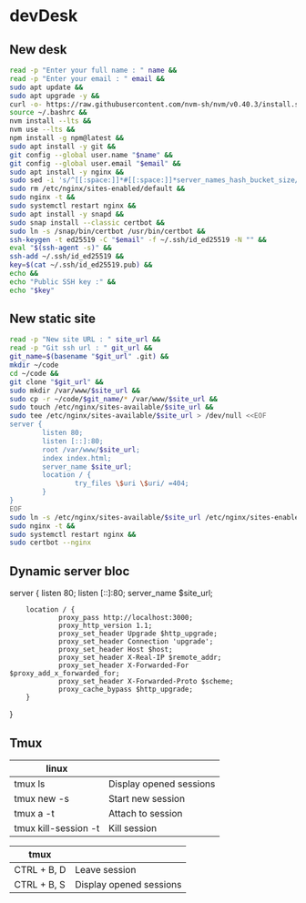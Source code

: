 # devDesk

## New desk

```sh
read -p "Enter your full name : " name &&
read -p "Enter your email : " email &&
sudo apt update &&
sudo apt upgrade -y &&
curl -o- https://raw.githubusercontent.com/nvm-sh/nvm/v0.40.3/install.sh | bash &&
source ~/.bashrc &&
nvm install --lts &&
nvm use --lts &&
npm install -g npm@latest &&
sudo apt install -y git &&
git config --global user.name "$name" &&
git config --global user.email "$email" &&
sudo apt install -y nginx &&
sudo sed -i 's/^[[:space:]]*#[[:space:]]*server_names_hash_bucket_size/        server_names_hash_bucket_size/' /etc/nginx/nginx.conf &&
sudo rm /etc/nginx/sites-enabled/default &&
sudo nginx -t &&
sudo systemctl restart nginx &&
sudo apt install -y snapd &&
sudo snap install --classic certbot &&
sudo ln -s /snap/bin/certbot /usr/bin/certbot &&
ssh-keygen -t ed25519 -C "$email" -f ~/.ssh/id_ed25519 -N "" &&
eval "$(ssh-agent -s)" &&
ssh-add ~/.ssh/id_ed25519 &&
key=$(cat ~/.ssh/id_ed25519.pub) &&
echo &&
echo "Public SSH key :" &&
echo "$key"
```

## New static site

```sh
read -p "New site URL : " site_url &&
read -p "Git ssh url : " git_url &&
git_name=$(basename "$git_url" .git) &&
mkdir ~/code
cd ~/code &&
git clone "$git_url" &&
sudo mkdir /var/www/$site_url &&
sudo cp -r ~/code/$git_name/* /var/www/$site_url &&
sudo touch /etc/nginx/sites-available/$site_url &&
sudo tee /etc/nginx/sites-available/$site_url > /dev/null <<EOF
server {
        listen 80;
        listen [::]:80;
        root /var/www/$site_url;
        index index.html;
        server_name $site_url;
        location / {
                try_files \$uri \$uri/ =404;
        }
}
EOF
sudo ln -s /etc/nginx/sites-available/$site_url /etc/nginx/sites-enabled/ &&
sudo nginx -t &&
sudo systemctl restart nginx &&
sudo certbot --nginx
```

## Dynamic server bloc

server {
        listen 80;
        listen [::]:80;
        server_name $site_url;
        
        location / {
                proxy_pass http://localhost:3000;
                proxy_http_version 1.1;
                proxy_set_header Upgrade $http_upgrade;
                proxy_set_header Connection 'upgrade';
                proxy_set_header Host $host;
                proxy_set_header X-Real-IP $remote_addr;
                proxy_set_header X-Forwarded-For $proxy_add_x_forwarded_for;
                proxy_set_header X-Forwarded-Proto $scheme;
                proxy_cache_bypass $http_upgrade;
        }
}

## Tmux

|linux||
|-|-|
| tmux ls  | Display opened sessions |
| tmux new -s <Name> | Start new session |
| tmux a -t <Name> | Attach to session |
| tmux kill-session -t <Name> | Kill session |

|tmux||
|-------------|-------------|
| CTRL + B, D | Leave session |
| CTRL + B, S | Display opened sessions |
